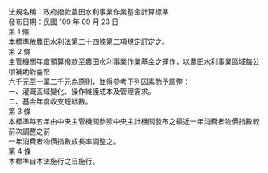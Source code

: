 法規名稱：政府撥款農田水利事業作業基金計算標準  
發布日期：民國 109 年 09 月 23 日  
第 1 條  
本標準依農田水利法第二十四條第二項規定訂定之。  
第 2 條  
主管機關年度預算撥款至農田水利事業作業基金之運作，以農田水利事業區域每公頃補助新臺幣  
六千元至一萬二千元為原則，並得參考下列因素酌予調整：  
一、灌溉區域變化、操作維護成本及管理需求。  
二、基金年度收支短絀數。  
第 3 條  
本標準每五年由中央主管機關參照中央主計機關發布之最近一年消費者物價指數較前次調整之前  
一年消費者物價指數成長率調整之。  
第 4 條  
本標準自本法施行之日施行。  


